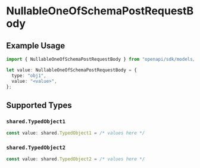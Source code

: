 # NullableOneOfSchemaPostRequestBody

## Example Usage

```typescript
import { NullableOneOfSchemaPostRequestBody } from "openapi/sdk/models/operations";

let value: NullableOneOfSchemaPostRequestBody = {
  type: "obj1",
  value: "<value>",
};
```

## Supported Types

### `shared.TypedObject1`

```typescript
const value: shared.TypedObject1 = /* values here */
```

### `shared.TypedObject2`

```typescript
const value: shared.TypedObject2 = /* values here */
```

